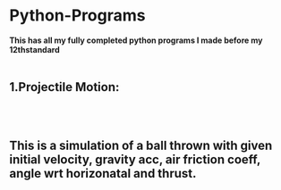 # Python-Programs
<b>This has all my fully completed python programs I made before my 12thstandard<b>
<br><br>
<h2> 1.Projectile Motion: <h2>
<br><br>
This is a simulation of a ball thrown with given <br>
initial velocity, gravity acc, air friction coeff, angle wrt horizonatal and thrust.
